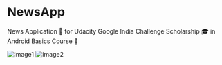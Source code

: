 # NewsApp
News Application 📝 for Udacity Google India Challenge Scholarship 🎓 in Android Basics Course 📕

![image1](1.png)
![image2](2.png)
